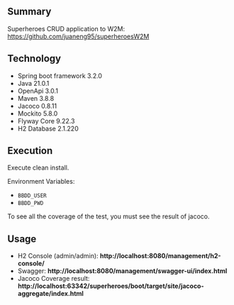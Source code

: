 ## Summary

Superheroes CRUD application to W2M: https://github.com/juaneng95/superheroesW2M

## Technology

- Spring boot framework 3.2.0
- Java 21.0.1
- OpenApi 3.0.1
- Maven 3.8.8
- Jacoco 0.8.11
- Mockito 5.8.0
- Flyway Core 9.22.3
- H2 Database 2.1.220

## Execution

Execute clean install.

Environment Variables:
- `BBDD_USER`
- `BBDD_PWD`

To see all the coverage of the test, you must see the result of jacoco.

## Usage

- H2 Console (admin/admin): **http://localhost:8080/management/h2-console/**
- Swagger: **http://localhost:8080/management/swagger-ui/index.html**
- Jacoco Coverage result: **http://localhost:63342/superheroes/boot/target/site/jacoco-aggregate/index.html**

